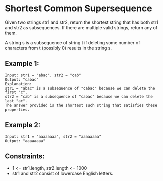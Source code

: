 # Shortest Common Supersequence

Given two strings str1 and str2, return the shortest string that has both str1 and str2 as subsequences. If there are multiple valid strings, return any of them.

A string s is a subsequence of string t if deleting some number of characters from t (possibly 0) results in the string s.

## Example 1:

```
Input: str1 = "abac", str2 = "cab"
Output: "cabac"
Explanation:
str1 = "abac" is a subsequence of "cabac" because we can delete the first "c".
str2 = "cab" is a subsequence of "cabac" because we can delete the last "ac".
The answer provided is the shortest such string that satisfies these properties.
```

## Example 2:

```
Input: str1 = "aaaaaaaa", str2 = "aaaaaaaa"
Output: "aaaaaaaa"
```

## Constraints:

- 1 <= str1.length, str2.length <= 1000
- str1 and str2 consist of lowercase English letters.
